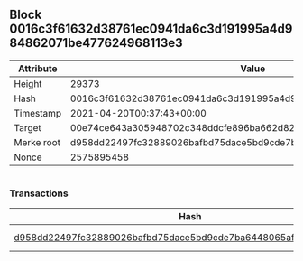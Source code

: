 ## Block 0016c3f61632d38761ec0941da6c3d191995a4d984862071be477624968113e3

Attribute | Value
--- | ---
Height | 29373
Hash | 0016c3f61632d38761ec0941da6c3d191995a4d984862071be477624968113e3
Timestamp | 2021-04-20T00:37:43+00:00
Target | 00e74ce643a305948702c348ddcfe896ba662d82c1a228faf4ad12250f07334e
Merke root | d958dd22497fc32889026bafbd75dace5bd9cde7ba6448065af3f96d32c56d9b
Nonce | 2575895458

```

```

### Transactions

Hash | Amount
--- | ---
[d958dd22497fc32889026bafbd75dace5bd9cde7ba6448065af3f96d32c56d9b](d958dd22497fc32889026bafbd75dace5bd9cde7ba6448065af3f96d32c56d9b.md) | 10.00000000 SKEPTI 
